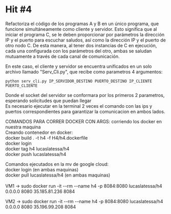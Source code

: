 # Hit #4
Refactoriza el código de los programas A y B en un único programa, que funcione simultáneamente como cliente y servidor. Esto significa que al iniciar el programa C, se le deben proporcionar por parámetros la dirección IP y el puerto para escuchar saludos, así como la dirección IP y el puerto de otro nodo C. De esta manera, al tener dos instancias de C en ejecución, cada una configurada con los parámetros del otro, ambas se saludan mutuamente a través de cada canal de comunicación. <br>

En este caso, el cliente y servidor se encuentra unificados en un solo archivo llamado "Serv_Cli.py", que recibe como parametros 4 argumentos: 

    python serv_cli.py IP_SERVIDOR_DESTINO PUERTO_DESTINO IP_CLIENTE PUERTO_CLIENTE

Donde el socket del servidor se conformara por los primeros 2 parametros, esperando solicitudes que puedan llegar <br>
Es necesario ejecutar en la terminal 2 veces el comando con las ips y puertos correspondientes para garantizar la comunicacion en ambos lados. <br>


COMANDOS PARA CORRER DOCKER CON ARGS: corriendo los docker en nuestra maquina <br>
Creando contenedor en docker: <br>
docker build . -t h4 -f H4/h4.dockerfile <br>
docker login <br>
docker tag h4 lucaslatessa/h4 <br>
docker push lucaslatessa/h4 <br>

Comandos ejecutados en la mv de google cloud: <br>
docker login (en ambas maquinas) <br>
docker pull lucaslatessa/h4  (en ambas maquinas) <br>
<br>
VM1 -> sudo docker run -it --rm --name h4 -p 8084:8080 lucaslatessa/h4 0.0.0.0 8080 35.185.81.236 8084<br>

VM2 -> sudo docker run -it --rm --name h4 -p 8084:8080 lucaslatessa/h4 0.0.0.0 8080 35.196.99.208 8084